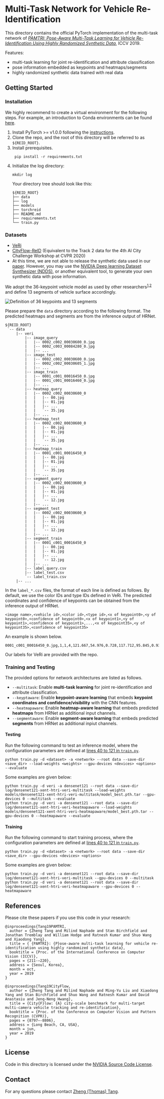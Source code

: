 # Multi-Task Network for Vehicle Re-Identification

This directory contains the official PyTorch implementation of the multi-task network of [*PAMTRI: Pose-Aware Multi-Task Learning for Vehicle Re-Identification Using Highly Randomized Synthetic Data*](http://openaccess.thecvf.com/content_ICCV_2019/html/Tang_PAMTRI_Pose-Aware_Multi-Task_Learning_for_Vehicle_Re-Identification_Using_Highly_Randomized_ICCV_2019_paper.html), ICCV 2019.

Features:
- multi-task learning for joint re-identification and attribute classification
- pose information embedded as keypoints and heatmaps/segments
- highly randomized synthetic data trained with real data

## Getting Started

### Installation

We highly recommend to create a virtual environment for the following steps. For example, an introduction to Conda environments can be found [here](https://docs.conda.io/projects/conda/en/latest/user-guide/tasks/manage-environments.html). 

1. Install PyTorch >= v1.0.0 following the [instructions](https://pytorch.org/).
2. Clone the repo, and the root of this directory will be referred to as `${REID_ROOT}`.
3. Install prerequisites.
   ```
    pip install -r requirements.txt
   ```
4. Initialize the log directory:
   ```
   mkdir log
   ```
   Your directory tree should look like this:
   ```
   ${REID_ROOT}
   ├── data
   ├── log
   ├── models
   ├── torchreid
   ├── README.md
   ├── requirements.txt
   └── train.py 
   ```

### Datasets

- [VeRi](https://vehiclereid.github.io/VeRi/)
- [CityFlow-ReID](https://www.aicitychallenge.org/2020-data-and-evaluation/) (Equivalent to the Track 2 data for the 4th AI City Challenge Workshop at CVPR 2020)
- At this time, we are not able to release the synthetic data used in our [paper](http://openaccess.thecvf.com/content_ICCV_2019/html/Tang_PAMTRI_Pose-Aware_Multi-Task_Learning_for_Vehicle_Re-Identification_Using_Highly_Randomized_ICCV_2019_paper.html). However, you may use the [NVIDIA Deep learning Dataset Synthesizer (NDDS)](https://github.com/NVIDIA/Dataset_Synthesizer), or another equivalent tool, to generate your own synthetic data with pose information. 

We adopt the 36-keypoint vehicle model as used by other researchers<sup>[1](https://arxiv.org/abs/1803.02057),[2](https://arxiv.org/abs/1411.5935)</sup> and define 13 segments of vehicle surface accordingly. 

![Definition of 36 keypoints and 13 segments](../figures/keypoints_segments.png)

Please prepare the `data` directory according to the following format. The predicted heatmaps and segments are from the inference output of HRNet. 
   ```
   ${REID_ROOT}
    `-- data
        |-- veri
            |-- image_query
            |   |-- 0002_c002_00030600_0.jpg
            |   |-- 0002_c003_00084280_0.jpg
            |   |-- ...
            |-- image_test
            |   |-- 0002_c002_00030600_0.jpg
            |   |-- 0002_c002_00030605_1.jpg
            |   |-- ...
            |-- image_train
            |   |-- 0001_c001_00016450_0.jpg
            |   |-- 0001_c001_00016460_0.jpg
            |   |-- ...
            |-- heatmap_query
            |   |-- 0002_c002_00030600_0
            |   |   |-- 00.jpg
            |   |   |-- 01.jpg
            |   |   |-- ...
            |   |   `-- 35.jpg
            |   |-- ...
            |-- heatmap_test
            |   |-- 0002_c002_00030600_0
            |   |   |-- 00.jpg
            |   |   |-- 01.jpg
            |   |   |-- ...
            |   |   `-- 35.jpg
            |   |-- ...
            |-- heatmap_train
            |   |-- 0001_c001_00016450_0
            |   |   |-- 00.jpg
            |   |   |-- 01.jpg
            |   |   |-- ...
            |   |   `-- 35.jpg
            |   |-- ...
            |-- segment_query
            |   |-- 0002_c002_00030600_0
            |   |   |-- 00.jpg
            |   |   |-- 01.jpg
            |   |   |-- ...
            |   |   `-- 12.jpg
            |   |-- ...
            |-- segment_test
            |   |-- 0002_c002_00030600_0
            |   |   |-- 00.jpg
            |   |   |-- 01.jpg
            |   |   |-- ...
            |   |   `-- 12.jpg
            |   |-- ...
            |-- segment_train
            |   |-- 0001_c001_00016450_0
            |   |   |-- 00.jpg
            |   |   |-- 01.jpg
            |   |   |-- ...
            |   |   `-- 12.jpg
            |   |-- ...
            |-- label_query.csv
            |-- label_test.csv
            `-- label_train.csv
        |-- ...

   ```

In the `label_*.csv` files, the format of each line is defined as follows. By default, we use the color IDs and type IDs defined in VeRi. The predicted coordinates and confidence of keypoints can be obtained from the inference output of HRNet. 
```
<image name>,<vehicle id>,<color id>,<type id>,<x of keypoint0>,<y of keypoint0>,<confidence of keypoint0>,<x of keypoint1>,<y of keypoint1>,<confidence of keypoint1>,...,<x of keypoint35>,<y of keypoint35>,<confidence of keypoint35>
```

An example is shown below. 
```
0001_c001_00016450_0.jpg,1,1,4,121.667,54.976,0.728,117.712,95.845,0.934,116.394,111.665,0.931,117.712,86.616,0.934,119.030,77.388,0.935,117.712,95.845,0.911,120.349,66.841,0.900,121.667,47.065,0.888,121.667,39.155,0.886,120.349,52.339,0.859,115.075,48.384,0.842,107.165,12.788,0.925,108.483,14.106,0.928,100.573,8.833,0.959,96.618,24.653,0.938,108.483,56.294,0.909,107.165,78.706,0.900,112.438,114.302,0.929,117.712,97.163,0.829,121.667,56.294,0.399,13.562,120.894,0.871,9.606,94.526,0.971,12.243,85.298,0.906,120.349,66.841,0.595,119.030,95.845,0.619,22.790,52.339,0.902,26.745,43.110,0.852,116.394,110.347,1.034,109.802,116.938,1.082,37.292,12.788,0.895,35.974,16.743,0.907,38.610,10.151,0.948,32.019,28.608,0.966,18.835,61.567,0.920,17.517,85.298,0.947,14.880,123.530,0.847
```

Our labels for VeRi are provided with the repo. 

### Training and Testing

The provided options for network architectures are listed as follows. 
- `--multitask`: Enable **multi-task learning** for joint re-identification and attribute classification.
- `--keyptaware`: Enable **keypoint-aware learning** that embeds **keypoint coordinates and confidence/visibility** with the CNN features.
- `--heatmapaware`: Enable **heatmap-aware learning** that embeds predicted **heatmaps** from HRNet as additional input channels.
- `--segmentaware`: Enable **segment-aware learning** that embeds predicted **segments** from HRNet as additional inpiut channels.

#### Testing

Run the following command to test an inference model, where the configuration parameters are defined at [lines 40 to 121 in `train.py`](train.py#L40-L121). 
```
python train.py -d <dataset> -a <network> --root data --save-dir <save_dir> --load-weights <weights> --gpu-devices <devices> <options> --evaluate
```

Some examples are given below: 
```
python train.py -d veri -a densenet121 --root data --save-dir log/densenet121-xent-htri-veri-multitask --load-weights models/densenet121-xent-htri-veri-multitask/model_best.pth.tar --gpu-devices 0 --multitask --evaluate
python train.py -d veri -a densenet121 --root data --save-dir log/densenet121-xent-htri-veri-heatmapaware --load-weights models/densenet121-xent-htri-veri-heatmapaware/model_best.pth.tar --gpu-devices 0 --heatmapaware --evaluate
```

#### Training

Run the following command to start training process, where the configuration parameters are defined at [lines 40 to 121 in `train.py`](train.py#L40-L121). 
```
python train.py -d <dataset> -a <network> --root data --save-dir <save_dir> --gpu-devices <devices> <options>
```

Some examples are given below: 
```
python train.py -d veri -a densenet121 --root data --save-dir log/densenet121-xent-htri-veri-multitask --gpu-devices 0 --multitask
python train.py -d veri -a densenet121 --root data --save-dir log/densenet121-xent-htri-veri-heatmapaware --gpu-devices 0 --heatmapaware
```

## References

Please cite these papers if you use this code in your research:

    @inproceedings{Tang19PAMTRI,
      author = {Zheng Tang and Milind Naphade and Stan Birchfield and Jonathan Tremblay and William Hodge and Ratnesh Kumar and Shuo Wang and Xiaodong Yang},
      title = { {PAMTRI}: {P}ose-aware multi-task learning for vehicle re-identification using highly randomized synthetic data},
      booktitle = {Proc. of the International Conference on Computer Vision (ICCV)},
      pages = {211-–220},
      address = {Seoul, Korea},
      month = oct,
      year = 2019
    }

    @inproceedings{Tang19CityFlow,
      author = {Zheng Tang and Milind Naphade and Ming-Yu Liu and Xiaodong Yang and Stan Birchfield and Shuo Wang and Ratnesh Kumar and David Anastasiu and Jenq-Neng Hwang},
      title = {City{F}low: {A} city-scale benchmark for multi-target multi-camera vehicle tracking and re-identification},
      booktitle = {Proc. of the Conference on Computer Vision and Pattern Recognition (CVPR)},
      pages = {8797–-8806},
      address = {Long Beach, CA, USA},
      month = jun,
      year = 2019
    }

## License

Code in this directory is licensed under the [NVIDIA Source Code License](LICENSE).

## Contact

For any questions please contact [Zheng (Thomas) Tang](https://github.com/zhengthomastang).
